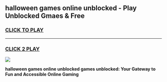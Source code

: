 
## halloween games online unblocked - Play Unblocked Gmaes & Free
<h3>
<a href="https://news.freeplayer.one?title=halloween_games_online_unblocked&ref=23F">CLICK TO PLAY</a></h3>
<hr>

<h3>
<a href="https://news.freeplayer.one?title=halloween_games_online_unblocked&ref=23F">CLICK 2 PLAY</a>
  
</h3>

<a href="https://news.freeplayer.one?title=halloween_games_online_unblocked&ref=23F/"><img src="https://clearcache.store/games.png"></a>


**halloween games online unblocked games unblocked: Your Gateway to Fun and Accessible Online Gaming**
